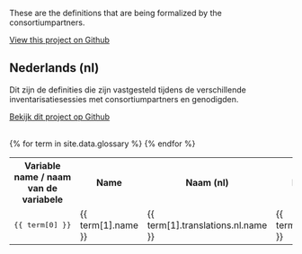 ---
---
These are the definitions that are being formalized by the consortiumpartners.

<a href="https://github.com/algoritmeregister/algoritmeregister-metadata-standaard">View this project on Github</a>

<h2>Nederlands (nl)</h2>

Dit zijn de definities die zijn vastgesteld tijdens de verschillende inventarisatiesessies met consortiumpartners en genodigden.

<a href="https://github.com/algoritmeregister/algoritmeregister-metadata-standaard">Bekijk dit project op Github</a>

<br>
<table>
    <tr>
        <th>Variable name / naam van de variabele</th>
        <th>Name</th>
        <th>Naam (nl)</th>
        <th>Description</th>
        <th>Omschrijving (nl)</th>
    </tr>
    {% for term in site.data.glossary %}
    <tr>
        <td><pre>{{ term[0] }}</pre></td>
        <td>{{ term[1].name }}</td>
        <td>{{ term[1].translations.nl.name }}</td>
        <td>{{ term[1].description }}</td>
        <td>{{ term[1].translations.nl.description }}</td>
    </tr>
    {% endfor %}
</table>
